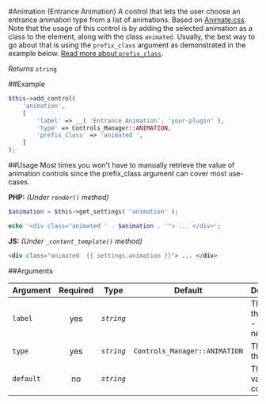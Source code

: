 #Animation (Entrance Animation)
A control that lets the user choose an entrance animation type from a list of animations. Based on [Animate.css](https://daneden.github.io/animate.css/).<br>
Note that the usage of this control is by adding the selected animation as a class to the element, along with the class `animated`. Usually, the best way to go about that is using the `prefix_class` argument as demonstrated in the example below. [Read more about `prefix_class`](controls-and-the-editor.md#adding-a-class-to-the-element-template-wrapper).

*Returns* `string`

##Example

```php
$this->add_control(
    'animation',
    [
        'label' => __( 'Entrance Animation', 'your-plugin' ),
        'type' => Controls_Manager::ANIMATION,
        'prefix_class' => 'animated ',
    ]
);
```

##Usage
Most times you won't have to manually retrieve the value of animation controls since the prefix_class argument can cover most use-cases.

**PHP:** *(Under `render()` method)*
```php
$animation = $this->get_settings( 'animation' );

echo '<div class="animated ' . $animation . '"> ... </div>';
```

**JS:** *(Under `_content_template()` method)*
```html
<div class="animated  {{ settings.animation }}"> ... </div>
```

##Arguments

Argument       | Required   | Type         | Default                      | Description
------------   | :--------: | :------:     | ---------------------------- | ---------------------------------------------
`label`        | yes        | *`string`*   |                              | The label of the control - displayed next to it
`type`         | yes        | *`string`*   | `Controls_Manager::ANIMATION`| The type of the control
`default`      | no         | *`string`*   |                              | The default value of the control
